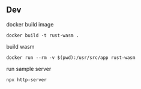 ## Dev

docker build image
```shell
docker build -t rust-wasm .
```

build wasm
```shell
docker run --rm -v $(pwd):/usr/src/app rust-wasm
```

run sample server
```shell
npx http-server
```